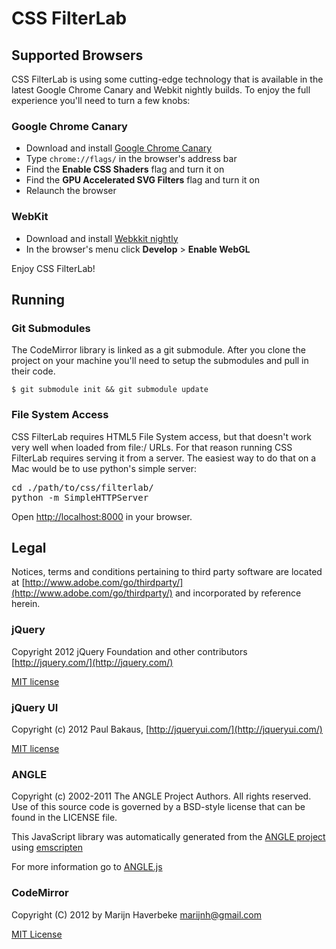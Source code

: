 CSS FilterLab
=====

Supported Browsers
-----

CSS FilterLab is using some cutting-edge technology that is available in the latest Google Chrome Canary and Webkit nightly builds. To enjoy the full experience you'll need to turn a few knobs:

### Google Chrome Canary
- Download and install [Google Chrome Canary](https://tools.google.com/dlpage/chromesxs)
- Type `chrome://flags/` in the browser's address bar
- Find the **Enable CSS Shaders** flag and turn it on
- Find the **GPU Accelerated SVG Filters** flag and turn it on
- Relaunch the browser

### WebKit
- Download and install [Webkkit nightly](http://nightly.webkit.org/)
- In the browser's menu click **Develop** > **Enable WebGL**

Enjoy CSS FilterLab!

Running
-----

### Git Submodules

The CodeMirror library is linked as a git submodule.
After you clone the project on your machine you'll need to setup the submodules and pull in their code.

`$ git submodule init && git submodule update`

### File System Access

CSS FilterLab requires HTML5 File System access, but that doesn't work very well when loaded from file:/ URLs. For that reason running CSS FilterLab requires serving it from a server. The easiest way to do that on a Mac would be to use python's simple server:

<pre>
cd ./path/to/css/filterlab/
python -m SimpleHTTPServer
</pre>

Open [http://localhost:8000](http://localhost:8000) in your browser.

Legal
----

Notices, terms and conditions pertaining to third party software are located at [http://www.adobe.com/go/thirdparty/](http://www.adobe.com/go/thirdparty/) and incorporated by reference herein.

### jQuery

Copyright 2012 jQuery Foundation and other contributors [http://jquery.com/](http://jquery.com/)

[MIT license](https://github.com/jquery/jquery/blob/master/MIT-LICENSE.txt)

### jQuery UI

Copyright (c) 2012 Paul Bakaus, [http://jqueryui.com/](http://jqueryui.com/)

[MIT license](http://jquery-ui.googlecode.com/svn/tags/latest/MIT-LICENSE.txt)

### ANGLE

Copyright (c) 2002-2011 The ANGLE Project Authors. All rights reserved.
Use of this source code is governed by a BSD-style license that can be
found in the LICENSE file.

This JavaScript library was automatically generated from the [ANGLE project](http://code.google.com/p/angleproject/) 
using [emscripten](https://github.com/kripken/emscripten)
 
For more information go to [ANGLE.js](https://github.com/adobe/angle.js)

### CodeMirror

Copyright (C) 2012 by Marijn Haverbeke <marijnh@gmail.com>

[MIT License](http://codemirror.net/LICENSE)
